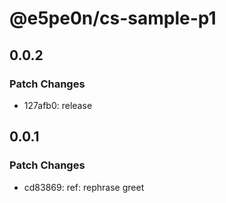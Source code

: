 # @e5pe0n/cs-sample-p1

## 0.0.2

### Patch Changes

- 127afb0: release

## 0.0.1

### Patch Changes

- cd83869: ref: rephrase greet

